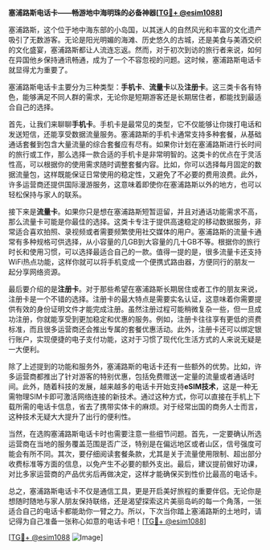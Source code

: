 **塞浦路斯电话卡——畅游地中海明珠的必备神器[[TG💪+ @esim1088](https://t.me/s/esim1088)]**

塞浦路斯，这个位于地中海东部的小岛国，以其迷人的自然风光和丰富的文化遗产吸引了无数游客。无论是阳光明媚的海滩、历史悠久的古城，还是美食与美酒交织的文化盛宴，塞浦路斯都让人流连忘返。然而，对于初次到访的旅行者来说，如何在异国他乡保持通讯畅通，成为了一个不容忽视的问题。这时候，塞浦路斯电话卡就显得尤为重要了。

塞浦路斯电话卡主要分为三种类型：**手机卡**、**流量卡**以及**注册卡**。这三类卡各有特色，能够满足不同人群的需求，无论你是短期游客还是长期居住者，都能找到最适合自己的选择。

首先，让我们来聊聊**手机卡**。手机卡是最常见的类型，它不仅能够让你拨打电话和发送短信，还能享受数据流量服务。塞浦路斯的手机卡通常支持多种套餐，从基础通话套餐到包含大量流量的综合套餐应有尽有。如果你计划在塞浦路斯进行长时间的旅行或工作，那么选择一款合适的手机卡是非常明智的。这类卡的优点在于灵活性高，可以根据你的使用需求随时调整套餐内容。比如，你可以选择每月固定的数据流量包，这样既能保证日常使用的稳定性，又避免了不必要的费用浪费。此外，许多运营商还提供国际漫游服务，这意味着即使你在塞浦路斯以外的地方，也可以轻松保持与家人的联系。

接下来是**流量卡**。如果你只是想在塞浦路斯短暂逗留，并且对通话功能需求不高，那么流量卡可能是你最佳的选择。这类卡专注于提供高速稳定的移动数据服务，非常适合喜欢拍照、录视频或者需要频繁使用社交媒体的用户。塞浦路斯的流量卡通常有多种规格可供选择，从小容量的几GB到大容量的几十GB不等。根据你的旅行时长和使用习惯，可以选择最适合自己的一款。值得一提的是，很多流量卡还支持WiFi热点功能，这样你就可以将手机变成一个便携式路由器，方便同行的朋友一起分享网络资源。

最后要介绍的是**注册卡**。对于那些希望在塞浦路斯长期居住或者工作的朋友来说，注册卡是一个不错的选择。注册卡的最大特点是需要实名认证，这意味着你需要提供有效的身份证明文件才能完成注册。虽然注册过程可能稍微复杂一些，但一旦成功注册，你就能享受到更加稳定和优惠的服务。例如，注册卡往往享有更低的资费标准，而且很多运营商还会推出专属的套餐优惠活动。此外，注册卡还可以绑定银行账户，实现便捷的电子支付功能，这对于习惯了现代化生活方式的人来说无疑是一大便利。

除了上述提到的功能和服务外，塞浦路斯的电话卡还有一些额外的优势。比如，许多运营商都推出了针对游客的特别优惠，包括免费赠送一定量的流量或者通话时间。此外，随着科技的发展，越来越多的电话卡开始支持**eSIM技术**，这是一种无需物理SIM卡即可激活网络连接的新技术。通过这种方式，你可以直接在手机上下载所需的电话卡信息，省去了携带实体卡的麻烦。对于经常出国的商务人士而言，这种技术无疑大大提升了出行的便利性。

当然，在选购塞浦路斯电话卡时也需要注意一些细节问题。首先，一定要确认所选运营商在当地的服务覆盖范围是否广泛，特别是在偏远地区或者山区，信号强度可能会有所不同。其次，要仔细阅读套餐条款，尤其是关于流量使用限制、超出部分收费标准等方面的信息，以免产生不必要的额外支出。最后，建议提前做好功课，对比多家运营商的产品优劣后再做决定，这样才能确保买到性价比最高的电话卡。

总之，塞浦路斯电话卡不仅是通信工具，更是开启美好旅程的重要伴侣。无论你是想随时随地与家人朋友保持联络，还是渴望探索这片美丽岛屿的每一个角落，一张适合自己的电话卡都能助你一臂之力。所以，下次当你踏上塞浦路斯的土地时，请记得为自己准备一张称心如意的电话卡吧！[[TG💪+ @esim1088](https://t.me/s/esim1088)]

[[TG💪+ @esim1088](https://t.me/s/esim1088) ![Image](https://i.postimg.cc/4NQfJmqS/Snipaste-2025-05-13-00-14-12.png)]